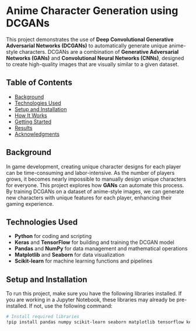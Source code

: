 # Anime Character Generation using DCGANs

This project demonstrates the use of **Deep Convolutional Generative Adversarial Networks (DCGANs)** to automatically generate unique anime-style characters. DCGANs are a combination of **Generative Adversarial Networks (GANs)** and **Convolutional Neural Networks (CNNs)**, designed to create high-quality images that are visually similar to a given dataset.

## Table of Contents
- [Background](#background)
- [Technologies Used](#technologies-used)
- [Setup and Installation](#setup-and-installation)
- [How It Works](#how-it-works)
- [Getting Started](#getting-started)
- [Results](#results)
- [Acknowledgments](#acknowledgments)

## Background

In game development, creating unique character designs for each player can be time-consuming and labor-intensive. As the number of players grows, it becomes nearly impossible to manually design unique characters for everyone. This project explores how **GANs** can automate this process. By training DCGANs on a dataset of anime-style images, we can generate new characters with unique features for each player, enhancing their gaming experience.

## Technologies Used

- **Python** for coding and scripting
- **Keras** and **TensorFlow** for building and training the DCGAN model
- **Pandas** and **NumPy** for data management and mathematical operations
- **Matplotlib** and **Seaborn** for data visualization
- **Scikit-learn** for machine learning functions and pipelines

## Setup and Installation

To run this project, make sure you have the following libraries installed. If you are working in a Jupyter Notebook, these libraries may already be pre-installed. If not, use the following command:

```bash
# Install required libraries
!pip install pandas numpy scikit-learn seaborn matplotlib tensorflow keras
